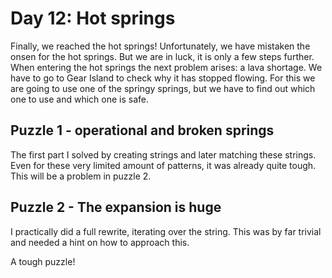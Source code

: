 # Day 12: Hot springs
Finally, we reached the hot springs! Unfortunately, we have mistaken the
onsen for the hot springs. But we are in luck, it is only a few steps
further. When entering the hot springs the next problem arises: a lava
shortage. We have to go to Gear Island to check why it has stopped flowing.
For this we are going to use one of the springy springs, but we have to 
find out which one to use and which one is safe.

## Puzzle 1 - operational and broken springs
The first part I solved by creating strings and later matching these strings.
Even for these very limited amount of patterns, it was already quite tough.
This will be a problem in puzzle 2.

## Puzzle 2 - The expansion is huge
I practically did a full rewrite, iterating over the string. This was by far
trivial and needed a hint on how to approach this.

A tough puzzle!

